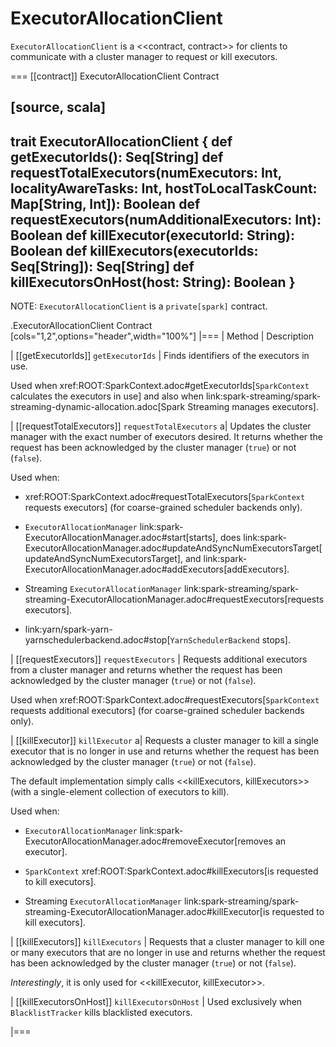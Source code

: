 # ExecutorAllocationClient

`ExecutorAllocationClient` is a <<contract, contract>> for clients to communicate with a cluster manager to request or kill executors.

=== [[contract]] ExecutorAllocationClient Contract

[source, scala]
----
trait ExecutorAllocationClient {
  def getExecutorIds(): Seq[String]
  def requestTotalExecutors(numExecutors: Int, localityAwareTasks: Int, hostToLocalTaskCount: Map[String, Int]): Boolean
  def requestExecutors(numAdditionalExecutors: Int): Boolean
  def killExecutor(executorId: String): Boolean
  def killExecutors(executorIds: Seq[String]): Seq[String]
  def killExecutorsOnHost(host: String): Boolean
}
----

NOTE: `ExecutorAllocationClient` is a `private[spark]` contract.

.ExecutorAllocationClient Contract
[cols="1,2",options="header",width="100%"]
|===
| Method
| Description

| [[getExecutorIds]] `getExecutorIds`
| Finds identifiers of the executors in use.

Used when xref:ROOT:SparkContext.adoc#getExecutorIds[`SparkContext` calculates the executors in use] and also when link:spark-streaming/spark-streaming-dynamic-allocation.adoc[Spark Streaming manages executors].

| [[requestTotalExecutors]] `requestTotalExecutors`
a| Updates the cluster manager with the exact number of executors desired. It returns whether the request has been acknowledged by the cluster manager (`true`) or not (`false`).

Used when:

* xref:ROOT:SparkContext.adoc#requestTotalExecutors[`SparkContext` requests executors] (for coarse-grained scheduler backends only).

* `ExecutorAllocationManager` link:spark-ExecutorAllocationManager.adoc#start[starts], does link:spark-ExecutorAllocationManager.adoc#updateAndSyncNumExecutorsTarget[updateAndSyncNumExecutorsTarget], and link:spark-ExecutorAllocationManager.adoc#addExecutors[addExecutors].

* Streaming `ExecutorAllocationManager` link:spark-streaming/spark-streaming-ExecutorAllocationManager.adoc#requestExecutors[requests executors].

* link:yarn/spark-yarn-yarnschedulerbackend.adoc#stop[`YarnSchedulerBackend` stops].

| [[requestExecutors]] `requestExecutors`
| Requests additional executors from a cluster manager and returns whether the request has been acknowledged by the cluster manager (`true`) or not (`false`).

Used when xref:ROOT:SparkContext.adoc#requestExecutors[`SparkContext` requests additional executors] (for coarse-grained scheduler backends only).

| [[killExecutor]] `killExecutor`
a| Requests a cluster manager to kill a single executor that is no longer in use and returns whether the request has been acknowledged by the cluster manager (`true`) or not (`false`).

The default implementation simply calls <<killExecutors, killExecutors>> (with a single-element collection of executors to kill).

Used when:

* `ExecutorAllocationManager` link:spark-ExecutorAllocationManager.adoc#removeExecutor[removes an executor].

* `SparkContext` xref:ROOT:SparkContext.adoc#killExecutors[is requested to kill executors].

* Streaming `ExecutorAllocationManager` link:spark-streaming/spark-streaming-ExecutorAllocationManager.adoc#killExecutor[is requested to kill executors].

| [[killExecutors]] `killExecutors`
| Requests that a cluster manager to kill one or many executors that are no longer in use and returns whether the request has been acknowledged by the cluster manager (`true`) or not (`false`).

_Interestingly_, it is only used for <<killExecutor, killExecutor>>.

| [[killExecutorsOnHost]] `killExecutorsOnHost`
| Used exclusively when `BlacklistTracker` kills blacklisted executors.

|===

